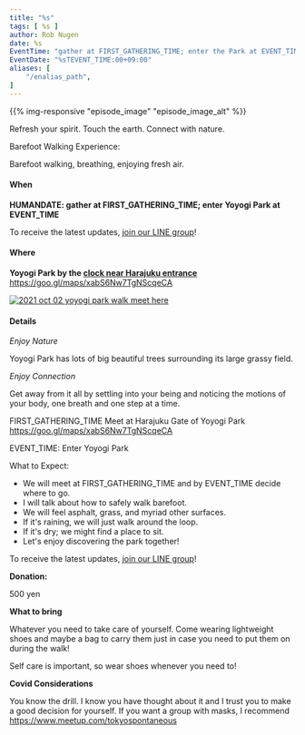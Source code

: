 ```yaml
---
title: "%s"
tags: [ %s ]
author: Rob Nugen
date: %s
EventTime: "gather at FIRST_GATHERING_TIME; enter the Park at EVENT_TIME"
EventDate: "%sTEVENT_TIME:00+09:00"
aliases: [
    "/enalias_path",
]
---
```


{{% img-responsive "episode_image" "episode_image_alt" %}}

Refresh your spirit. Touch the earth. Connect with nature.

Barefoot Walking Experience:

Barefoot walking, breathing, enjoying fresh air.

#### When

**HUMANDATE: gather at FIRST_GATHERING_TIME; enter Yoyogi Park at EVENT_TIME**

To receive the latest updates, [join our LINE group](/contact/)!

#### Where

**Yoyogi Park by the [clock near Harajuku entrance](https://goo.gl/maps/xabS6Nw7TgNScqeCA)**  https://goo.gl/maps/xabS6Nw7TgNScqeCA

[![2021 oct 02 yoyogi park walk meet here](//b.robnugen.com/blog/2021/walk_and_talk/thumbs/2021_oct_02_yoyogi_park_walk_meet_here.jpg)](//b.robnugen.com/blog/2021/walk_and_talk/2021_oct_02_yoyogi_park_walk_meet_here.jpg)

#### Details

*Enjoy Nature*

Yoyogi Park has lots of big beautiful trees surrounding its large grassy field.

*Enjoy Connection*

Get away from it all by settling into your being and noticing the
motions of your body, one breath and one step at a time.

FIRST_GATHERING_TIME Meet at Harajuku Gate of Yoyogi Park  https://goo.gl/maps/xabS6Nw7TgNScqeCA

EVENT_TIME: Enter Yoyogi Park

What to Expect:

* We will meet at FIRST_GATHERING_TIME and by EVENT_TIME decide where to go.
* I will talk about how to safely walk barefoot.
* We will feel asphalt, grass, and myriad other surfaces.
* If it's raining, we will just walk around the loop.
* If it's dry; we might find a place to sit.
* Let's enjoy discovering the park together!

To receive the latest updates, [join our LINE group](/contact/)!

**Donation:**

500 yen

**What to bring**

Whatever you need to take care of yourself.  Come wearing lightweight
shoes and maybe a bag to carry them just in case you need to put them on
during the walk!

Self care is important, so wear shoes whenever you need to!

**Covid Considerations**

You know the drill.  I know you have thought about it and I trust you
to make a good decision for yourself.  If you want a group with masks,
I recommend https://www.meetup.com/tokyospontaneous
